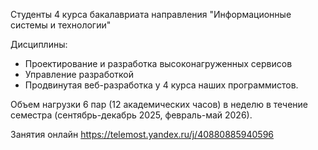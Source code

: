 Студенты 4 курса бакалавриата направления "Информационные системы и технологии"

Дисциплины:

- Проектирование и разработка высоконагруженных сервисов
- Управление разработкой
- Продвинутая веб-разработка у 4 курса наших программистов.

Объем нагрузки 6 пар (12 академических часов) в неделю в течение семестра (сентябрь-декабрь 2025, февраль-май 2026).

Занятия онлайн https://telemost.yandex.ru/j/40880885940596
